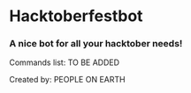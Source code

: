 # Hacktoberfestbot
### A nice bot for all your hacktober needs!

Commands list:
TO BE ADDED


Created by: 
PEOPLE ON EARTH
